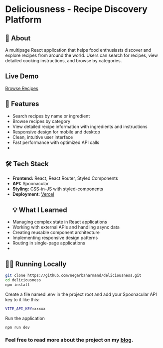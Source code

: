 # Deliciousness - Recipe Discovery Platform

## 📖 About
A multipage React application that helps food enthusiasts discover and explore recipes from around the world. Users can search for recipes, view detailed cooking instructions, and browse by categories.
## Live Demo

[Browse Recipes](https://deliciousness.vercel.app/)
## 🚀 Features
- Search recipes by name or ingredient
- Browse recipes by category
- View detailed recipe information with ingredients and instructions
- Responsive design for mobile and desktop
- Clean, intuitive user interface
- Fast performance with optimized API calls
- 
## 🛠️ Tech Stack
- **Frontend:** React, React Router, Styled Components
- **API:** Spoonacular
- **Styling:** CSS-in-JS with styled-components
- **Deployment:** [Vercel](https://deliciousness.vercel.app/)
  ## 💡 What I Learned
- Managing complex state in React applications
- Working with external APIs and handling async data
- Creating reusable component architecture
- Implementing responsive design patterns
- Routing in single-page applications
- 
## 🏃‍♀️ Running Locally
```bash
git clone https://github.com/negarbaharmand/deliciousness.git
cd deliciousness
npm install
```

Create a file named .env in the project root and add your Spoonacular API key to it like this:
```bash
VITE_API_KEY=xxxxx
```
Run the application
```bash
npm run dev
```
### Feel free to read more about the project on my [blog](https://negarbaharmand.com/posts/deliciousness/).
